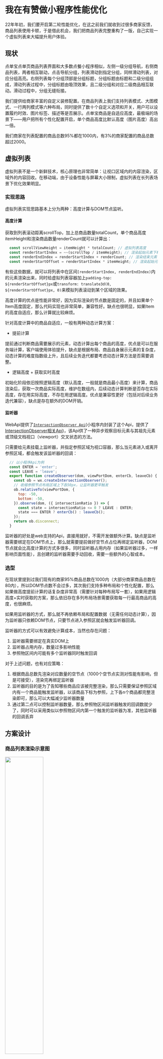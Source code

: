 # 我在有赞做小程序性能优化
22年年初，我们要开启第二轮性能优化，在这之前我们就收到过很多商家反馈，商品列表使用卡顿，于是借此机会，我们把商品列表完整重构了一版，自己实现一个虚拟列表来大幅提升用户体验。

## 现状
点单宝点单页商品列表界面和大多数点餐小程序相似，左侧一级分组导航，右侧商品列表，两者相互联动，点击导航分组，列表滑动到指定分组，同样滑动列表，对应分组高亮。右侧列表每个分组顶部是分组标题，分组标题由标题和二级分组组成，滑动列表过程中，分组标题由吸顶效果，且二级分组和对应二级商品相互联动。滑动过程中，分组无缝衔接。

我们提供给商家丰富的自定义装修配置。在商品列表上我们支持列表模式、大图模式、一行两列模式等六种布局，同时提供了数十个自定义选项和开关，用户可以设置履约时效、图片标签、描述等是否展示。点单宝商品是自适应高度，最极端的场景下——用户把所有个性化配置开启，单个商品高度比默认高度（图片高度）高出一倍。

我们商家在列表配置的商品总数95%都在1000内，有3%的商家配置的商品总数超过2000。

## 虚拟列表
虚拟列表不是一个新鲜技术，核心原理也非常简单：让视口区域内的内容渲染，区域外的内容回收。在移动端，由于设备性能与屏幕大小限制，虚拟列表在长列表场景下优化效果明显。

### 实现思路
虚拟列表实现思路基本上分为两种：高度计算与DOM节点监听。

#### 高度计算
获取到列表滚动距离scrollTop，加上总商品数量totalCount，单个商品高度itemHeight和渲染商品数量renderCount就可以计算出：
  ```javascript
    const scrollViewHeight = itemHeight * totalCount; // 虚拟列表高度
    const renderStartIndex = ~~(scrollTop / itemHeight); // 渲染起始元素下标
    const renderEndIndex = renderStartIndex + renderCount; // 渲染结束元素下标
    const renderStartOffset = renderStartIndex * itemHeight; // 渲染起始元素距离列表顶部偏移量
  ```
有些这些数据，就可以将列表中在区间`[renderStartIndex, renderEndIndex)`内的元素渲染出来，同时给虚拟列表容器加上`padding-top: ${renderStartOffset}px`或`transform: translate3d(0, ${renderStartOffset}px, 0)`来模拟列表滚动到某个区域的效果。

高度计算的优点是性能非常好，因为实际渲染的节点数是固定的，并且如果单个Item高度固定，那么代码实现也非常简单，兼容性好。缺点也很明显，如果Item的高度自适应，那么计算就比较麻烦。

针对高度计算中的商品自适应，一般有两种动态计算方案：
* 提前计算

提前通过判断商品需要展示的元素，动态计算出每个商品的高度，优点是可以在服务端计算，客户端使用体验提升，缺点是根据布局、商品自身展示元素的复杂度，动态计算的难度指数级上升，且后续业务迭代都要考虑动态计算方法是否需要调整。

* 逻辑高度 + 获取实时高度

初始化阶段依旧按照逻辑高度（默认高度，一般就是商品最小高度）来计算，商品渲染后，获取一次商品实际高度，维护在数组内，后续动态计算判断是否存在实际高度，存在用实际高度，不存在用逻辑高度。优点是兼容性更好（包括对后续业务迭代兼容），缺点是存在额外的DOM开销。

#### 监听器
WebApi提供了[`IntersectionObserver Api`](https://developer.mozilla.org/zh-CN/docs/Web/API/IntersectionObserver)(小程序内封装了这个Api，提供了[IntersectionObserver相关Api](https://developers.weixin.qq.com/miniprogram/dev/api/wxml/IntersectionObserver.html))，该Api供了一种异步观察目标元素与其祖先元素或顶级文档视口（viewport）交叉状态的方法。

只需要给元素挂载上监听器，并指定参照区域为视口容器，那么当元素进入或离开参照区域，都会触发该监听器的回调：
  ```javascript
    // 以小程序Api为例
    const ENTER = 'enter';
    const LEAVE = 'leave';
    export function createObserver(dom, viewPortDom, enterCb, leaveCb) {
      const ob = wx.createIntersectionObserver();
      // 收缩参照节点布局区域上下各50px，让监听器更早触发
      ob.relativeTo(viewPortDom, {
        top: -50,
        bottom: -50,
      }).observe(dom, ({ intersectionRatio }) => {
        const state = intersectionRatio <= 0 ? LEAVE : ENTER;
        state === ENTER ? enterCb() : leaveCb();
      });
      return ob.disconnect;
    }
  ```

监听器的好处是web支持的Api，直接用就好，不需开发做额外计算。缺点是监听器需要绑定在DOM节点上，那么就需要提前做好空节点占位再绑定监听器，DOM节点就会比高度计算的方式多很多，同时监听器占用内存（如果监听器过多，一样影响页面性能），且创建的监听器需要手动回收，需要一些额外的心智成本。

### 选型
在现状里提到过我们现有的商家95%商品总数在1000内（大部分商家商品总数在80内），所以DOM节点数不会过多，其次我们支持多种布局和个性化配置，那么如果做高度提前计算的话复杂度非常高（需要针对每种布局写一套），如果用逻辑高度+实时获取的方案，那么依旧存在多列布局场景需要获取每一行最高商品的高度，也很麻烦。

如果用监听器的方式，那么就不再依赖布局和配置数据（无需任何动态计算），因为监听器只依赖DOM节点，只要节点进入参照区就会触发监听器回调。

监听器的方式可以有效避免计算成本，当然也存在问题：
1. 监听器需要绑定在真实DOM上
2. 监听器占用内存，数量过多影响性能
3. 参照物区间内可能有多个监听器同时触发回调

对于上述问题，也有对应策略：
1. 根据商品总数先渲染对应数量的空节点（1000个空节点实测对性能有影响，但是可接受），渲染完再绑定监听器
2. 监听器的目的是为了告知哪些商品应该被完整渲染，那么只需要保证参照区域内有一个商品能触发监听器，以该商品下标为参照，上下各n个商品都完整渲染即可，那么可以大幅减少监听器数量
3. 通过第二点可以控制监听器数量，那么参照物区间监听器触发的回调数就少了，同时可以采用类似以参照物区间内第一个触发的监听器为准，其他监听器的回调丢弃

## 方案设计
### 商品列表渲染示意图
<img src="goodsListRenderImg.jpg" width="50%" />

### 监听器绑定规则
* 一级分组监听器

每个分组容器绑定监听器，负责控制是否需要请求该分组商品以及和通知导航对应分组高亮。

* 商品关联渲染监听器

每n个商品以及每个一级分组内头尾两个商品绑定一个监听器，当第i个监听器触发回调时，如果对应绑定的商品是进入参照区域，则将下标在[i - renderCount, i + renderCount]区间内的商品完整渲染，将下标在[i - skeletonRenderCount, i + skeletonRenderCount]区间内的商品渲染为骨架屏（优先级低于完整渲染商品），将区间外的商品回收为占位块。

* 商品关联二级分组监听器

每个二级分组内头尾两个商品（如果二级分组内只有一个商品，则只有头）绑定一个监听器，如果绑定监听器的商品触发进入参照区域，通知对应二级分组高亮。

通过对不同监听器功能的分类，每种类型的监听器只做一件事，将分组的请求与商品的渲染区分开来，同时，这样的设计还有一个好处，当某个待渲染的商品进入参照区域，但分组请求未返回，那么会先渲染为骨架屏，避免出现白屏场景。

### 商品分组列表实际模型图
<img src="goodsListModelImg.jpg" width="50%" />

小程序提供了scrollView组件，可以通过`scroll-into-view`属性快速定位到指定id的DOM节点，同时切换一级分组需要滚动到对应分组，切换二级分组需要滚动到指定商品，所以设计上将分组与商品拍平排列在列表内。一级分组id命名格式为`list-group-${groupId}`，商品id命名格式为`list-goods-${goodsIndex}`。

对于商品id命名依赖的商品下标goodsIndex，我们只需要额外维护一个分组商品数的前缀和数组goodsListPrefixCount，即可通过`goodsListPrefixCount[currentGroupIndex] + goodsIndexInCurrentGroup`快速得到当前商品在总商品中的下标。

### 前置依赖与加载流程
该模型下需要前置获取商品一级分组信息和每个一级分组内商品总数。同时也可包含二级分组信息。
  ```json
    {
      "groups": [{
        "id": "groupId1",
        "title": "一级分组1",
        "count": 10,
        "children": [{
          "id": "groupId11",
          "title": "二级分组1",
          "count": 2
        }, {
          "id": "groupId12",
          "title": "二级分组2",
          "count": 8
        }]
      }, {
        "id": "groupId2",
        "title": "一级分组2",
        "count": 20
      }]
    }
  ```

初始化阶段，通过分组数据，渲染出左侧导航和右侧列表中分组标题信息，同时根据分组信息中分组数量，提前渲染对应数量个占位元素。渲染完成后根据监听器绑定规则对相应DOM节点绑定。

当分组进入视口区域，则请求该分组下商品信息，同时高亮相应一级分组；当商品监听器进入视口区域，若是商品关联渲染监听器，则按照既定规则对相应商品做完整渲染/骨架屏渲染/回收操作，若是商品关联二级分组监听器，则高亮对应二级分组。

若视口区域中有多个分组监听器或多个商品关联二级分组监听器触发进入，则以下标最小的为准。

这样处理也将数据请求与渲染逻辑分离开来。

### 初版商品列表核心代码
* 商品列表wxml
  ```html
    <scroll-view
      id="parentContainer"
      scroll-anchoring
      show-scrollbar="{{ false }}"
      scroll-y="{{ true }}"
      scroll-into-view="list-{{ scrollIntoViewId }}"
    >
      <slot name="header"></slot>
      <view
        wx:for="{{ groups }}"
        wx:for-item="group"
        wx:for-index="i"
        key="{{ group.id }}"
        id="list-group-{{ group.id }}"
      >
        <group-title
          group="{{ group }}"
          current-second-group-id="{{ currentSecondGroupId }}"
        />
        <goods-item
          wx:for="{{ goodsList[i] }}"
          wx:for-item="goods"
          wx:for-index="j"
          key="{{ j }}"
          id="list-goods-{{ goodsListPrefixCount[i] + j }}"
          goods="{{ goods }}"
          goods-index="{{ goodsListPrefixCount[i] + j }}"
          render-goods-start-idx="{{ renderGoodsStartIdx }}"
          render-goods-end-idx="{{ renderGoodsEndIdx }}"
        />
      </view>
    </scroll-view>
  ```

* 商品列表js
  ```javascript
    const OBSERVER_THRESHOLD = 75;
    Component({
      props: {
        groups: Array,
        currentGroupId: String,
        groupChangeType: String,
      },
      data: {
        scrollIntoViewId: '',
        currentSecondGroupId: '',
        goodsList: [],
        goodsListPrefixCount: [],
      },
      observers: {
        groups(groups) {
          if (Array.isArray(groups)) {
            this._groupRequest = {};
            this.clearGroupObservers();
            this.clearGoodsObservers();
            const goodsListPrefixCount = [0];
            const goodsList = [];
            groups.forEach(({ count }, i) => {
              goodsListPrefixCount.push(goodsListPrefixCount[i] + count);
              goodsList.push(Array(count).fill({}));
            });
            this.onBatchGetGoodsList();
            this.setData({
              goodsListPrefixCount,
              goodsListExtraDataList: Array(val.length).fill({}),
              goodsList,
            }, () => {
              setTimeout(() => {
                this.createGroupObservers();
                this.createGoodsObservers();
              }, 200);
            });
          }
        },
        currentGroupId(val) {
          if (this.data.groupChangeType === 'click') {
            // 仅通过手动点击左侧导航切换分组，需要商品列表定位到指定分组
            this.setData({
              scrollIntoViewId: `group-${val}`,
            });
          }
        }
      },
      created() {
        this._groupRequest = {}; // 是否请求过商品列表
        this._groupIntersectionObservers = []; // 商品分组监听器
        this._goodsIntersectionObservers = []; // 商品展示监听器
        this._goodsSecondGroupIntersectionObservers = []; // 商品二级分组监听器
        this._groupActiveMap = {}; // 当前处于视口区域的分组
        this._goodsSecondGroupActiveMap = {}; // 当前处于视口区域的二级分组中的商品
        this._currentGroupChangeType = 'scroll'; // 当前分组激活的方式，默认滚动激活
        this._halfRenderCount = 12; // 控制不同布局下渲染商品的数量
      },
      detached() {
        this.clearGroupObservers();
        this.clearGoodsObservers();
      },
      methods: {
        onBatchGetGoodsList() {
          if (this.groups.length > 0) {
            // 1、默认请求前2个分组
            // 2、如果有_groupActiveMap，则请求视口区域内的分组+视口区域上方的一个分组
            let start = 0;
            let end = 1;
            const keys = Object.keys(this._groupActiveMap);
            if (keys.length) {
              start = +keys[0] - 1;
              end = +keys[keys.length - 1];
            }
            while (start <= end) {
              if (!this._groupRequest[start]) {
                this._groupRequest[start] = 1; // 已经请求过
                this.getGoodsList(start);
              }
              start += 1;
            }
          }
        },
        async getGoodsList(i) {
          const goodsList = await wx.request();
          this.setData({
            [`goodsList[${i}]`]: goodsList,
          });
        },
        createGroupObservers() {
          const { groups } = this.data;
          for (let i = 0; i < groups.length; i += 1) {
            const ob = wx.createIntersectionObserver();
            this._groupIntersectionObservers.push(ob);
            ob.relativeTo('#parentContainer', {
              top: -OBSERVER_THRESHOLD,
              bottom: -OBSERVER_THRESHOLD
            }).observe(`#list-group-${groups[i].id}`, ({ intersectionRatio }) => {
              if (intersectionRatio > 0) {
                this._groupActiveMap[i] = groups[i].id;
              } else {
                delete this._groupActiveMap[i];
              }
              const key = Object.keys(this._groupActiveMap)[0];
              this.onBatchGetGoodsList();
              if (key !== undefined) {
                this.triggerEvent('change-group', this.groups[key].id, 'scroll');
              }
            });
          }
        },
        clearGroupObservers() {
          let i = this._groupIntersectionObservers.length;
          while (i--) {
            const ob = this._groupIntersectionObservers.pop();
            ob.disconnect();
          }
          this._groupActiveMap = {};
        },
        createGoodsObservers() {
          const { goodsListPrefixCount, groups } = this.data;
          // 商品展示层级的监听器
          const totalCount = goodsListPrefixCount[goodsListPrefixCount.length - 1];
          let j = 1;
          for (let i = 0; i < totalCount; i += 1) {
            // 定制规则
            // 为了优化抖动问题，每个一级分组内最后一个商品需要加监听器
            // 商品数前缀和数组内每个值都是下一个分组内第一个商品的下标
            // 那么就是前缀和数组内每个值对应的下标的前一个商品都要加监听器
            if (
              j < goodsListPrefixCount.length &&
              i === goodsListPrefixCount[j] - 1
            ) {
              this.createGoodsFirstGroupObservers(i);
              j += 1;
              continue; // 避免和通用监听器规则重复添加，命中定制规则直接continue
            }
            // 通用规则
            if (i % 4 === 0 || i === totalCount - 1) {
              this.createGoodsFirstGroupObservers(i);
            }
          }
          // 二级分组监听器
          // 二级分组监听器仅控制商品和二级分组联动
          // 二级分组监听器的规则是每个二级分组内的第一个（和最后一个）商品加监听器
          let i = 0;
          groups.forEach(({ children, count }) => {
            if (children.length) {
              children.forEach(({ count, id }) => {
                // 二级分组无商品，跳过
                if (count === 0) return;
                // 给二级分组次中第一个商品加监听器
                this.createGoodsSecondGroupObservers(i, id);
                i += count; // 下一个二级分组中第一个商品的的idx
                if (count > 1) {
                  // 二级分组中存在2个以上的商品
                  // 则给二级分组中最后一个商品也加监听器
                  this.createGoodsSecondGroupObservers(i - 1, id);
                }
              });
            } else {
              // 如果没有二级分组，就计算下一个可能存在的二级分组中第一个商品的idx
              i += count;
            }
          });
        },
        createGoodsFirstGroupObservers(i) {
          // 创建一级分组内商品监听器
          const ob = wx.createIntersectionObserver();
          this._goodsIntersectionObservers.push(ob);
          ob.relativeTo('#parentContainer', {
            top: -OBSERVER_THRESHOLD,
            bottom: -OBSERVER_THRESHOLD,
          }).observe(`#list-goods-${i}`, ({intersectionRatio }) => {
            if (intersectionRatio > 0) {
              this.setData({
                activeGoodsObserverIdx: i,
                renderGoodsEndIdx: i - this._halfRenderCount,
                renderGoodsStartIdx: i + this._halfRenderCount
              });
            }
          });
        },
        createGoodsSecondGroupObservers(i, groupId) {
          // 创建二级分组内商品监听器
          const ob = wx.createIntersectionObserver();
          this._goodsSecondGroupIntersectionObservers.push(ob);
          ob.relativeTo('#parentContainer', {
            top: -OBSERVER_THRESHOLD,
            bottom: -OBSERVER_THRESHOLD,
          }).observe(`#list-goods-${i}`, ({ intersectionRatio }) => {
            if (intersectionRatio > 0) {
              this._goodsSecondGroupActiveMap[i] = groupId;
            } else {
              delete this._goodsSecondGroupActiveMap[i];
            }
            const key = Object.keys(this._goodsSecondGroupActiveMap)[0];
            if (key !== undefined) {
              this.setData({
                currentSecondGroupId: this._goodsSecondGroupActiveMap[key],
              })
            }
          });
        },
        clearGoodsObservers() {
          let i = this._goodsIntersectionObservers.length;
          while (i--) {
            const ob = this._goodsIntersectionObservers.pop();
            ob.disconnect();
          }
          i = this._goodsSecondGroupIntersectionObservers.length;
          while (i--) {
            const ob = this._goodsSecondGroupIntersectionObservers.pop();
            ob.disconnect();
          }
          this._goodsSecondGroupActiveMap = {};
        },
      }
    });
  ```

* 商品渲染判定js
  ```javascript
    Component({
      properties: {
        goods: Object,
        goodsIndex: Number,
        renderGoodsStartIdx: Number,
        renderGoodsEndIdx: Number,
      },
      data: {
        needRender: false,
        needRenderSkeleton: false,
      },
      observers: {
        goods(val) {
          if (val.id) this.checkRender();
        },
        renderGoodsStartIdx(val) {
          this.checkRender();
        }
      },
      methods: {
        checkRender() {
          let needRender = false;
          let needRenderSkeleton = false;
          const { goods, goodsIndex, renderGoodsStartIdx, renderGoodsEndIdx, needRender: originNeedRender, needRenderSkeleton: originNeedRenderSkeleton } = this.data;
          if (goods.id) {
            needRender =
              goodsIndex >= renderGoodsStartIdx &&
              goodsIndex <= renderGoodsEndIdx;
          }
          // 不渲染商品则判断是否要渲染骨架屏
          if (!needRender) {
            // 上下各（_halfRenderCount + 40）个商品渲染骨架屏
            needRenderSkeleton =
              goodsIndex > renderGoodsStartIdx - 40 &&
              goodsIndex < renderGoodsEndIdx + 40;
          }
          const obj = {};
          if (needRender !== originNeedRender) obj.needRender = needRender;
          if (needRenderSkeleton !== originNeedRenderSkeleton) obj.needRenderSkeleton = needRenderSkeleton;
          this.setData(obj);
        }
      },
    });
  ```

## 缺陷与优化
### 部分机型锚定失效与高度崩塌导致的页面抖动
由于商品高度是自适应的，当商品渲染为骨架屏或占位元素，我们仅为它设置一个逻辑高度（通常是图片高度）来让其撑开部分高度，这样就可以用户就可以正常滚动列表。但是商品如果完整渲染高度比逻辑高度高，那么就会有个高度差diff，n个商品完整渲染就可能有`n * diff`的高度差totalDiff。

而现状说提到点单宝的商品最大高度可以比逻辑高度高出一倍，那么即使控制了完整渲染商品的数量，依然可能出现由于高度崩塌导致页面抖大半屏的场景出现。

#### 场景一：列表滑动停止时
如果用户下滑列表，停止时，视口区域上方的商品触发回收，导致视口区域上方实际总高度变小了totalDiff，视口区域内商品会向上再滑动totalDiff（被推上去）；同理，如果用户上滑列表，视口区域上方的商品触发渲染，导致视口区域上方实际总高度变大了totalDiff，视口区域内商品会向下再滑动totalDiff（被挤下来）。

这种场景很好优化，只需要设置css样式`overflow-anchor: auto`(iOS上，scrollView直接提供了属性，只需要开启，安卓上需要手动添加CSS属性)即可让滚动锚定生效。

#### 场景二：手动切换分组（一）
用户手动切换分组，那么列表会定位到目标分组内第一个商品的位置，同时这个商品上方n个商品也会完整渲染，导致视口区域上方实际总高度变大了totalDiff，视口区域内商品会被挤下来totalDiff高度。

在这种场景下，iOS和鸿蒙内核收集滚动锚定属性不会生效。解决办法是修改渲染条件，如果通过手动切换分组方式触发了商品关联渲染监听器，那么从当前分组内第一个商品开始渲染，视口区域上方的商品只渲染为骨架屏，即renderGoodsStartIdx设置为当前商品分组内第一个商品的下标，后续当用户向下滑动列表时，触发上个分组内商品关联渲染监听器，再行判断。
  ```javascript
    createGoodsFirstGroupObservers(i) {
      const ob = wx.createIntersectionObserver();
      this._goodsIntersectionObservers.push(ob);
      ob.relativeTo('#parentContainer', {
        top: -OBSERVER_TOP_THRESHOLD,
        bottom: -OBSERVER_TOP_THRESHOLD,
      }).observe(`#list-goods-${i}`, ({ intersectionRatio }) => {
        if (intersectionRatio > 0) {
          let renderGoodsStartIdx;
          if (this._currentGroupChangeType !== 'click') {
            // 如果不是点击切换分组，则按正常规则渲染商品
            renderGoodsStartIdx = i - this._halfRenderCount;
          } else {
            // 若是点击切换分组
            // 由于商品自适应布局问题，可能导致抖动
            // 所以点击切换的场景下，从当前商品开始渲染
            // 但是若当前商品之后已经不足一屏的商品，还需要往上多渲染几个商品
            const { groupIndexMap, goodsListPrefixCount } = this.data;
            const groupIdx = groupIndexMap[this.currentGroupId];
            const remainGoodsNum =
              goodsListPrefixCount[goodsListPrefixCount.length - 1] -
              goodsListPrefixCount[groupIdx];
            if (remainGoodsNum < 12) {
              // 剩余商品不足12个
              renderGoodsStartIdx = i - 12;
            } else {
              renderGoodsStartIdx = goodsListPrefixCount[groupIdx];
            }
            // _currentGroupChangeType是click，优先按照click处理完后，立即切scroll状态
            // 这样可以避免用户切换分组后向上滑动上面一个商品还是骨架屏
            this._currentGroupChangeType = 'scroll';
          }
          this.setData({
            activeGoodsObserverIdx: i,
            renderGoodsEndIdx: i + this._halfRenderCount,
            renderGoodsStartIdx,
          });
        }
      });
    }
  ```

#### 场景三：手动切换分组（二）
在场景二中，我们解决了切换分组后视口区域上方分组的商品渲染导致的高度挤压的问题。那么如果从分组a切换到分组c
时，我们只从分组c内第一个商品开始渲染，分组c上方分组b内的商品不会渲染，但是分组a内已经渲染的商品触发回收，这又导致了视口区域上方高度减少了totalDiff，表现就是分组c内商品向上滑动一了totalDiff，并未停留在分组c内第一个商品。

也就是说商品回收也可能导致页面抖动，同时只要让商品回收时高度不变就可以解决该问题。

我们从高度计算中的第二种方案得到启发，商品列表初始化占位元素依旧设置逻辑高度，完整渲染时依旧让其自适应，当该商品触发回收事件时不立即让其回收，获取该商品真实高度后先修改该商品占位元素高度再回收。
  ```javascript
    // 商品组件
    const DEFAULT_HEIGHT = 100;
    Component({
      created() {
        this._hasQueryHeight = false;
      },
      methods: {
        checkRender() {
          /*
           * some code here
           */
          let obj = {};
          if (needRender !== originNeedRender) {
            obj.needRender = needRender;
            if (!this._hasQueryHeight && !needRender) {
              // 如果没有获取过商品渲染高度，且商品需要被回收
              // 则获取一次DOM真实高度
              // 同时小程序createSelectorQueryApi就是异步的
              // 不会影响当前视口区域内元素渲染
              this._hasQueryHeight = true;
              this.createSelectorQuery()
                .select('#goods-item')
                .boundingClientRect()
                .exec(([{ height }]) => {
                  obj.height = height;
                  this.setData(obj);
                });
              return;
            }
          }
          if (needRenderSkeleton !== originNeedRenderSkeleton) obj.needRenderSkeleton = needRenderSkeleton;
          this.setData(obj);
        }
      },
    });
  ```

### 商家商品总数区间差过大
我们商家配置的商品总数最少的只有个位数，最多的超过2600个，大部分配置商品总数在10到80之间，所以一套渲染方案肯定难以让所有商家获得一样的性能体验。

我们围绕商品总数，手机性能，用户体验等几个因素制定了一套多级渲染策略：
1. 商品总数小于80：所有商品全量请求，全量渲染。

  我们希望商品总数越少的商家有越极致的体验，现代手机的机能直接渲染80个商品完全无卡顿。全量渲染的好处是用户滑动列表、切换分组都不会有商品渲染的过程，体验非常好，同时不再需要绑定商品关联渲染监听器。缺点是稍微牺牲一点首开性能（并发请求了所有商品分组），但是因为商品总数少，接口响应快，体感上差别不大。

2. 商品总数在80到600之间：增量式渲染，按照一级分组监听器请求对应分组，按照商品关联渲染监听器渲染商品，商品不回收。

  我们希望商品总数在这个区间内的商家既能保证首开的性能，又能有流畅的产品体验。对这类商家来说，相比基础版虚拟列表我们取消了商品回收，只做增量式渲染。那么这类商家的用户可以体验极致的首开性能，同时查看商品列表时，最多只有一次商品渲染过程。

3. 商品总数大于600的商家：对比第二条，启用商品回收

  这个区间的商家严格来说已经不太符合我们产品的用户画像，而更像是商超类商家。我们尽可能能让这类商家的用户拥有流畅的体验。这类商家首开相对会慢一点，因为虚拟列表方案需要占位元素绑定监听器，而滑动列表、切换分组都会触发商品的渲染/回收，也就是商品列表体验上，每次都需要重新渲染。

同时这套策略的区间不是绝对的，我们将阈值配置在redis上，配置接口每次调用都会读取一次当前配置数据，返回给客户端告知采用哪种渲染策略。

这个方案也帮助我们在虚拟列表上线初期解决了多起商家返回商品列表抖动严重的问题，我们只需要根据商家商品总数修改生产阈值，让商家小程序命中第一级渲染规则，就不再影响商家营业，同时我们在预发环境模拟定位问题，快速修复，发布新版本小程序解决问题，再将生产阈值改回来。

### 商品总数过多导致首开变慢
到目前为止，虚拟列表采用的是占位元素绑定监听器，通过不同类型监听器触发回调来控制分组请求、商品渲染、交互等，那么首开链路里就少不了根据商品总数渲染占位元素。这就带来两个影响性能的因素：
* 小程序setData

  前面性能优化分析过小程序setData是小程序中最容易影响性能的Api，而初始化阶段，我们需要setData一个`Array(totalGoodsCount).fill({})`的数组，那么这个过程中的序列化时间就会根据商品总数正相关，如果商品总数过多，那么就会阻塞后续脚本执行。

* 渲染

  当数据通信到渲染层后，需要对其先反序列化，再渲染商品总数的占位元素，商品总数过多，渲染时间也会变长。

这两点因素导致商品过多时，页面长时间白屏（我们测试2000个商品白屏时间明显较长）。

我们依旧是从高速计算中得到启发，既然初始化每个占位元素先被赋予了一个逻辑高度，那么实际上元素所在分组的逻辑高度就已知了——`DEFAULT_HEIGHT * groupCount`，那么在初始化阶段，可以不再渲染所有占位元素，而是先给商品分组赋一个逻辑高度，当分组监听器触发回调时，再给这个分组商品赋予占位元素值。

通过将按需做到极致的方式，可以大幅优化商品总数过多的商家的首开体验。

## 总结
虚拟列表技术角度看实现思路不复杂，第一版虚拟列表核心js代码150行左右即可运行。困难点在于解决各机型适配、自有业务的复杂度等问题导致的用户体验问题（目前我们优化后的虚拟列表核心js代码在500行左右）。

我们在初版方案中选用更契合业务场景的**监听器**方案。随着商家小程序的升级，体验到这套虚拟列表的用户基数多后，各种各样的问题都反馈上来，问题集中在两类：一是列表抖动，二是（商品总数多导致的）列表加载慢。我们在解决这两类问题的过程中，引入了很多**高度计算**的实现思路来帮助优化。

所以说没有绝对完美的方案，只有最合适自己业务的方案。这也是业务开发和框架开发的区别，框架可能需要一些（大多数时候）没用的代码来保证兼容个别场景，保证框架下限；而业务开发则是根据业务场景去追求上限。

## 附：另一种优化长列表的思路
在做第一版虚拟列表技术方案前，我调研了很多小程序。其中叮咚买菜小程序的实现思路很有意思。

叮咚买菜列表使用嵌套scrollView的方式来优化长列表。外层scrollView设置`paging-enabled=true`，开启分页滑动效果。内层有多个scrollView，每个scrollView对应一个分组内所有商品，且固定高度与外部scrollView相同。那么组件结构上就很简单了：
  ```html
    // 父容器 groups-container 组件
    <scroll-view class="groups-container" paging-enabled={{ true }}>
      <goods-list
        wx:for={{ groups }}
        key={{ item.id }}>
      </goods-list>
    </scroll-view>

    // 子容器 goods-list 组件
    <scroll-view class="group-container" />
  ```

这样结构的好处是代码非常清晰，外层scrollView负责控制滚动到指定分组，内层scrollView负责控制滚动到指定商品。同时这个结构实质上每次只加载一个分组商品，但是视觉上让用户感觉分组之间是无缝衔接的。缺点是因为分组与分组之间切换是靠外部scrollView以类似`分页加载 + 弹性滚动`的方式实现，那么就要求内层scrollView高度和外层scrollView高度一致，同时如果某个分组内商品不足以支撑起一屏高度，那么该分组下方就会有一些空白区域；同时因为用了嵌套scrollView来实现，那么就会出现在内层还是外层scrollView中滚动，理想情况是内层scrollView先滚动到边界，再触发外层scrollView分页式滚动，但遗憾的是如果滚动过快，这种嵌套scrollView的方案很容易出现异常。

现在叮咚买菜已经不用这套方案了。也许以后技术发展了，这套方案的缺陷可以弥补。
